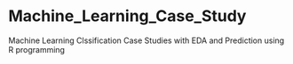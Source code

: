 # Machine_Learning_Case_Study
Machine Learning Clssification Case Studies with EDA and Prediction using R programming
